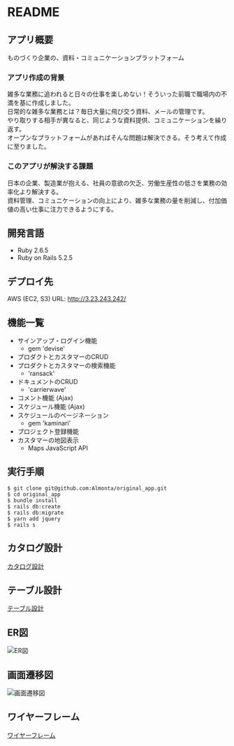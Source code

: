 # README

## アプリ概要
ものづくり企業の、資料・コミュニケーションプラットフォーム

### アプリ作成の背景
雑多な業務に追われると日々の仕事を楽しめない！そういった前職で職場内の不満を基に作成しました。<br>
日常的な雑多な業務とは？毎日大量に飛び交う資料、メールの管理です。<br>
やり取りする相手が異なると、同じような資料提供、コミュニケーションを繰り返す。<br>
オープンなプラットフォームがあればそんな問題は解決できる。そう考えて作成に至りました。

### このアプリが解決する課題
日本の企業、製造業が抱える、社員の意欲の欠乏、労働生産性の低さを業務の効率化より解決する。<br>
資料管理、コミュニケーションの向上により、雑多な業務の量を削減し、付加価値の高い仕事に注力できるようにする。


## 開発言語
- Ruby 2.6.5
- Ruby on Rails 5.2.5

## デプロイ先
AWS (EC2, S3)
URL: http://3.23.243.242/

## 機能一覧
- サインアップ・ログイン機能
  - gem 'devise'
- プロダクトとカスタマーのCRUD
- プロダクトとカスタマーの検索機能
  - 'ransack'
- ドキュメントのCRUD
  - 'carrierwave'
- コメント機能 (Ajax)
- スケジュール機能 (Ajax)
- スケジュールのページネーション
  - gem 'kaminari'
- プロジェクト登録機能
- カスタマーの地図表示
  - Maps JavaScript API

## 実行手順
```
$ git clone git@github.com:Almonta/original_app.git
$ cd original_app
$ bundle install
$ rails db:create
$ rails db:migrate
$ yarn add jquery
$ rails s
```
## カタログ設計
[カタログ設計](https://docs.google.com/spreadsheets/d/1fp5PEtnYYU6hirToJtlg3giSCGADTWTKpE_8FrO6kmY/edit?usp=sharing)

## テーブル設計
[テーブル設計](https://docs.google.com/spreadsheets/d/1t0XmDtx391A8mWkQZK8hT667f7sE4cdtrQQgI1ZB09I/edit?usp=sharing)

## ER図  
![ER図](https://i.gyazo.com/0bb0a678b16e2ad52d0ea64e19a86e7a.png)

## 画面遷移図  
![画面遷移図](https://i.gyazo.com/4e2f20dcbe74eb16e0d471891913153e.png)

## ワイヤーフレーム
[ワイヤーフレーム](https://cacoo.com/diagrams/YurmX2riFADlnI3Z/7F0CC)
